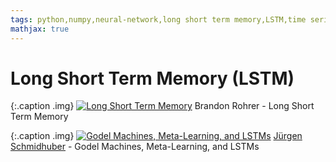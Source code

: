 ```yaml
---
tags: python,numpy,neural-network,long short term memory,LSTM,time series prediction
mathjax: true
---
```

# Long Short Term Memory (LSTM)

{:.caption .img}
[![Long Short Term Memory](https://img.youtube.com/vi/WCUNPb-5EYI/0.jpg)](https://www.youtube.com/watch?v=WCUNPb-5EYI)
Brandon Rohrer - Long Short Term Memory

{:.caption .img}
[![Godel Machines, Meta-Learning, and LSTMs](https://img.youtube.com/vi/3FIo6evmweo/0.jpg)](https://www.youtube.com/watch?v=3FIo6evmweo)
[Jürgen Schmidhuber](https://en.wikipedia.org/wiki/J%C3%BCrgen_Schmidhuber) - Godel Machines, Meta-Learning, and LSTMs
